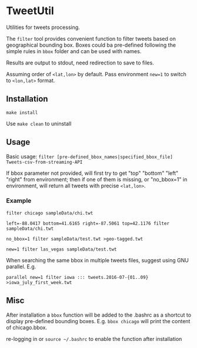 # TweetUtil
Utilities for tweets processing.

The ```filter``` tool provides convenient function to filter tweets based on geographical bounding box. Boxes could ba pre-defined following the simple rules in ```bbox``` folder and can be used with names. 

Results are output to stdout, need redirection to save to files.

Assuming order of ```<lat,lon>``` by default. Pass environment ```new=1``` to switch to ```<lon,lat>``` format.

## Installation

```make install```

Use ```make clean``` to uninstall

## Usage

Basic usage: ```filter [pre-defined_bbox_names|specified_bbox_file] Tweets-csv-from-streaming-API```

If bbox parameter not provided, will first try to get "top" "bottom" "left" "right" from environment; then if one of them is missing, or "no_bbox=1" in environment, will return all tweets with precise ```<lat,lon>```.

### Example

```filter chicago sampleData/chi.twt```

```left=-88.0417 bottom=41.6165 right=-87.5061 top=42.1176 filter sampleData/chi.twt```

```no_bbox=1 filter sampleData/test.twt >geo-tagged.twt```

```new=1 filter las_vegas sampleData/test.twt```

When searching the same bbox in multiple tweets files, suggest using GNU parallel. E.g.

```parallel new=1 filter iowa ::: tweets.2016-07-{01..09} >iowa_july_first_week.twt```

## Misc

After installation a ```bbox``` function will be added to the .bashrc as a shortcut to display pre-defined bounding boxes. E.g. ```bbox chicago``` will print the content of chicago.bbox.

re-logging in or ```source ~/.bashrc``` to enable the function after installation
